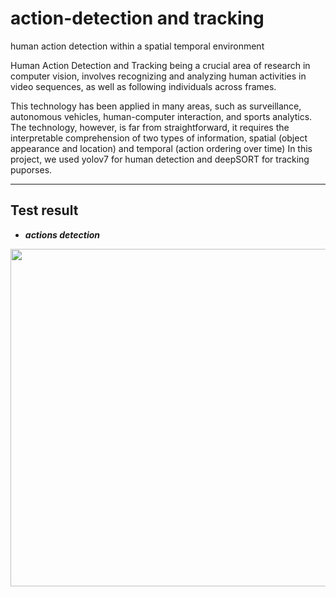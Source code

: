 # action-detection and tracking
human action detection within a spatial temporal environment

Human Action Detection and Tracking being a crucial area of research in computer vision, involves recognizing and analyzing human activities in video sequences, as well as following individuals across frames.

This technology has been applied in many areas, such as surveillance, autonomous vehicles, human-computer interaction, and sports analytics. 
The technology, however, is far from straightforward, it requires the interpretable comprehension of two types of information, spatial (object appearance and location) and temporal (action ordering over time)
In this project, we used yolov7 for human detection and deepSORT for tracking puporses.

------
## Test result
 - ***actions detection***

<p align="center">
    <img src="https://github.com/dvskabangira/Human-action-detection-and-tracking/blob/main/det2.gif", width="540">
    
